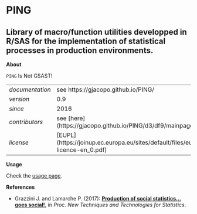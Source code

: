 PING
====

Library of macro/function utilities developped in R/SAS for the implementation of statistical processes in production environments.
---

**About**

`PING` Is Not GSAST! 

<table align="center">
    <tr> <td align="left"><i>documentation</i></td> <td align="left">see https://gjacopo.github.io/PING/</td> </tr> 
    <tr> <td align="left"><i>version</i></td> <td align="left">0.9</td> </tr> 
    <tr> <td align="left"><i>since</i></td> <td align="left">2016</td> </tr> 
    <tr> <td align="left"><i>contributors</i></td> <td align="left">see [here](https://gjacopo.github.io/PING/d3/df9/mainpage_about.html)</td> </tr> 
    <tr> <td align="left"><i>license</i></td> <td align="left">[EUPL](https://joinup.ec.europa.eu/sites/default/files/eupl1.1.-licence-en_0.pdf)</td> </tr> 
</table>

**Usage**

Check the [usage page](https://gjacopo.github.io/PING/dd/dcb/mainpage_usage.html).

**<a name="References"></a>References**

* Grazzini J. and Lamarche P. (2017): 
  [**Production of social statistics... goes social!**](https://www.conference-service.com/NTTS2017/documents/agenda/data/abstracts/abstract_124.html), 
  in _Proc.  New Techniques and Technologies for Statistics_.
